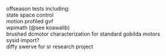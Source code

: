 offseason tests including:  
state space control  
motion profiled gvf  
wpimath (@see koawalib)  
brushed dcmotor characterization for standard gobilda motors  
sysid import?  
diffy swerve for sr research project

